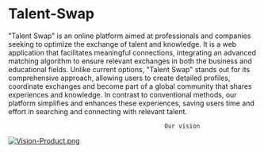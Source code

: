 # Talent-Swap
"Talent Swap" is an online platform aimed at professionals and companies seeking to optimize the exchange of talent and knowledge. It is a web application that facilitates meaningful connections, integrating an advanced matching algorithm to ensure relevant exchanges in both the business and educational fields. Unlike current options, "Talent Swap" stands out for its comprehensive approach, allowing users to create detailed profiles, coordinate exchanges and become part of a global community that shares experiences and knowledge. In contrast to conventional methods, our platform simplifies and enhances these experiences, saving users time and effort in searching and connecting with relevant talent.

                                                Our vision
[![Vision-Product.png](https://i.postimg.cc/vBDtXK3V/Vision-Product.png)](https://postimg.cc/r0X4wf6V)
